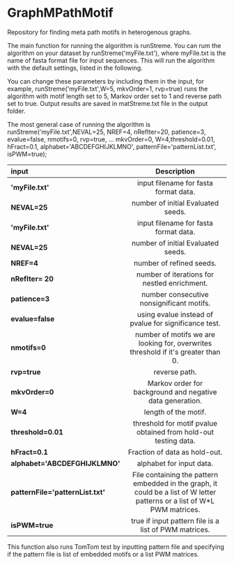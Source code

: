 # GraphMPathMotif
Repository for finding meta path motifs in heterogenous graphs.

The main function for running the algorithm is runStreme. You can rum the algorithm on your dataset by runStreme('myFile.txt'), where myFile.txt is the name of fasta format file for input sequences. This will run the algorithm with the default settings, listed in the following.

You can change these parameters  by including them in the input, for example,  runStreme('myFile.txt',W=5, mkvOrder=1, rvp=true) runs the algorithm with motif length set to 5,  Markov order set to 1 and reverse path set to true. Output results are saved in matStreme.txt file in the output folder.

The most general case of running the algorithm is  
runStreme('myFile.txt',NEVAL=25, NREF=4, nRefIter=20, patience=3, evalue=false, nmotifs=0, rvp=true, ...
    mkvOrder=0, W=4,threshold=0.01, hFract=0.1, alphabet='ABCDEFGHIJKLMNO', patternFile='patternList.txt', isPWM=true);
  
  | input       | Description | 
| :---        |    :----:   |  
| **'myFile.txt'**      | input filename for fasta format data.       | 
| **NEVAL=25**  | number of initial Evaluated seeds.        | 
|  **'myFile.txt'**   |    input filename for fasta format data.  |
|  **NEVAL=25**      |     number of initial Evaluated seeds.  |
|  **NREF=4**        |    number of refined seeds.  |
|  **nRefIter= 20**   |    number of iterations for nestled enrichment.  |
|  **patience=3**    |    number consecutive nonsignificant motifs.   |
|  **evalue=false**   |    using evalue instead of pvalue for significance test.  |
|  **nmotifs=0**      |    number of motifs we are looking for, overwrites threshold if it's greater than 0.  |
|  **rvp=true**        |   reverse path.  |
 |  **mkvOrder=0**    |    Markov order for background and negative data generation.  |
|  **W=4**             | length of the motif.   |
|  **threshold=0.01**  |  threshold for motif pvalue obtained from hold-out testing data.   |
|  **hFract=0.1**     |   Fraction of data as hold-out.  |
|  **alphabet='ABCDEFGHIJKLMNO'**   |     alphabet for input data.  |
|  **patternFile='patternList.txt'**    | File containing the pattern embedded in the graph, it could be a list of W letter patterns or a list of W*L PWM matrices.  |  
|  **isPWM=true**                |        true if input pattern file is a list of PWM matrices.

This function also runs TomTom test by inputting pattern file and specifying if the pattern file is list of embedded motifs or a list PWM matrices. 

